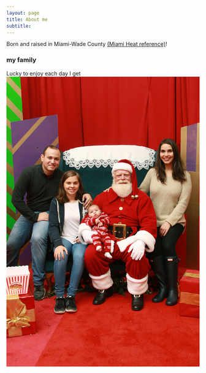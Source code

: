 ```yaml
---
layout: page
title: About me
subtitle: 
---
```


Born and raised in Miami-Wade County [(Miami Heat reference)](heat.com)!

### my family

Lucky to enjoy each day I get
![Family picture with santa from 2017](/img/2017-Santa-Family.JPG)
